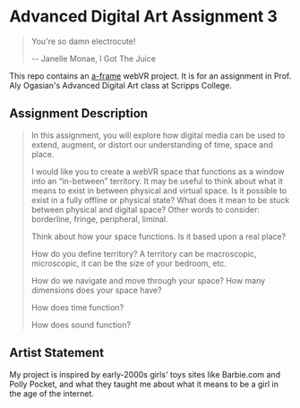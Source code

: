 # Advanced Digital Art Assignment 3
> You're so damn electrocute!
>
>   -- Janelle Monae, I Got The Juice

This repo contains an [a-frame](https://aframe.io/) webVR project. It is for an assignment in Prof. Aly Ogasian's Advanced Digital Art class at Scripps College.

## Assignment Description
> In this assignment, you will explore how digital media can be used to extend, augment, or distort our understanding of time, space and place.
>
> I would like you to create a webVR space that  functions as a window into an “in-between” territory. It may be useful to think about what it means to exist in between physical and virtual space. Is it possible to exist in a fully offline or physical state? What does it mean to be stuck between physical and digital space? Other words to consider: borderline, fringe, peripheral, liminal.
>
> Think about how your space functions. Is it based upon a real place?
>
> How do you define territory? A territory can be macroscopic, microscopic, it can be the size of your bedroom, etc.
>
> How do we navigate and move through your space? How many dimensions does your space have?
>
> How does time function?
>
> How does sound function?

## Artist Statement
My project is inspired by early-2000s girls' toys sites like Barbie.com and Polly Pocket, and what they taught me about what it means to be a girl in the age of the internet.